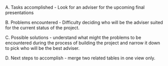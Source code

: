 A. Tasks accomplished - Look for an adviser for the upcoming final presentations

B. Problems encountered - Difficulty deciding who will be the adviser suited for the current status of the project.

C. Possible solutions - understand what might the problems to be encountered during the process of building the project and narrow it down to pick who will be the best adviser.

D. Next steps to accomplish - merge two related tables in one view only.